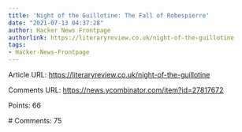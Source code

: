 ```yaml
---
title: 'Night of the Guillotine: The Fall of Robespierre'
date: "2021-07-13 04:37:28"
author: Hacker News Frontpage
authorlink: https://literaryreview.co.uk/night-of-the-guillotine
tags:
- Hacker-News-Frontpage
---
```


<p>Article URL: <a href="https://literaryreview.co.uk/night-of-the-guillotine">https://literaryreview.co.uk/night-of-the-guillotine</a></p>
<p>Comments URL: <a href="https://news.ycombinator.com/item?id=27817672">https://news.ycombinator.com/item?id=27817672</a></p>
<p>Points: 66</p>
<p># Comments: 75</p>

